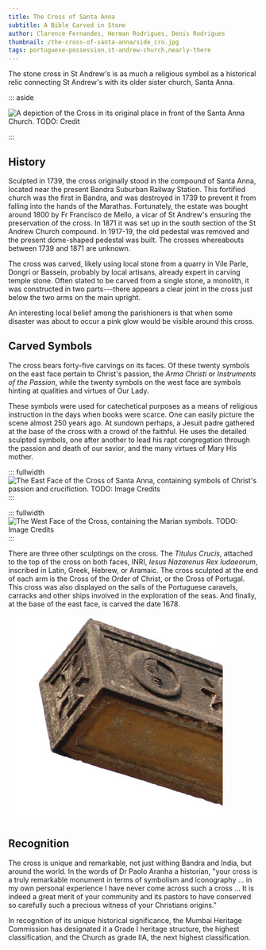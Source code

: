 ```yaml
---
title: The Cross of Santa Anna
subtitle: A Bible Carved in Stone
author: Clarence Fernandes, Herman Rodrigues, Denis Rodrigues
thumbnail: /the-cross-of-santa-anna/side_cro.jpg
tags: portuguese-possession,st-andrew-church,nearly-there
---
```


The stone cross in St Andrew's is as much a religious symbol as a
historical relic connecting St Andrew's with its older sister church, Santa Anna.


::: aside

![A depiction of the Cross in its original place in front of the Santa Anna Church.
TODO: Credit](./CrossGav.jpg)

:::



## History

Sculpted in 1739, the cross originally stood in the compound of Santa Anna,
located near the present Bandra Suburban Railway Station.
This fortified church was the first in Bandra, and was destroyed
in 1739 to prevent it from falling into the hands of the Marathas.
Fortunately, the estate was bought around 1800 by
Fr Francisco de Mello, a vicar of St Andrew's ensuring the
preservation of the cross.
In 1871 it was set up in the south section of the St Andrew Church compound.
In 1917-19, the old pedestal was removed and the present
dome-shaped pedestal was built.
The crosses whereabouts between 1739 and 1871 are unknown.

The cross was carved, likely using local stone from a quarry in
Vile Parle, Dongri or Bassein, probably by local artisans, already
expert in carving temple stone. Often stated to be carved from a single
stone, a monolith, it was constructed in two parts---there
appears a clear joint in the cross just below the two arms on the main
upright.

An interesting local belief among the parishioners is that when some
disaster was about to occur a pink glow would be visible around this
cross.



## Carved Symbols

The cross bears forty-five carvings on its faces. Of these twenty
symbols on the east face pertain to Christ's passion, the *Arma
Christi* or *Instruments of the Passion*, while the twenty symbols on
the west face are symbols hinting at qualities and virtues of Our Lady.

These symbols were used for catechetical purposes as a means of religious
instruction in the days when books were scarce. One can easily picture
the scene almost 250 years ago. At sundown perhaps, a Jesuit padre
gathered at the base of the cross with a crowd of the faithful. He uses
the detailed sculpted symbols, one after another to lead his rapt
congregation through the passion and death of our savior, and the many
virtues of Mary His mother.

::: fullwidth
![The East Face of the Cross of Santa Anna, containing
symbols of Christ's passion and crucifiction.
TODO: Image Credits
](/st-andrew-book/SA_CrossSymbols-07.svg)
:::

::: fullwidth
![The West Face of the Cross, containing the Marian symbols.
TODO: Image Credits
](/st-andrew-book/SA_CrossSymbols-08.svg)
:::


There are three other sculptings on the cross. The *Titulus Crucis*,
attached to the top of the cross on both faces, INRI, *Iesus Nazarenus
Rex Iudaeorum*, inscribed in Latin, Greek, Hebrew, or Aramaic. The cross
sculpted at the end of each arm is the Cross of the Order of Christ, or
the Cross of Portugal. This cross was also displayed on the sails of the
Portuguese caravels, carracks and other ships involved in the
exploration of the seas. And finally, at the base of the east face, is
carved the date 1678.

![At the end of each arm is the Cross of the Order of Christ, also called the Cross of Portugal.](./side_cro.jpg)

## Recognition

The cross is unique and remarkable, not just withing Bandra and India,
but around the world.
In the words of Dr Paolo Aranha a historian, "your cross is a truly
remarkable monument in terms of symbolism and iconography ... in my own
personal experience I have never come across such a cross ... It is
indeed a great merit of your community and its pastors to have conserved
so carefully such a precious witness of your Christians origins."

In recognition of its unique historical significance, the Mumbai Heritage
Commission has designated it a Grade I heritage structure, the highest
classification, and the Church as grade IIA, the next highest classification.

